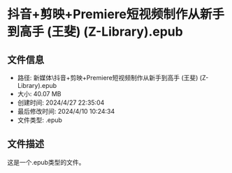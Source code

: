 ﻿# 抖音+剪映+Premiere短视频制作从新手到高手 (王斐) (Z-Library).epub

## 文件信息
- 路径: 新媒体\抖音+剪映+Premiere短视频制作从新手到高手 (王斐) (Z-Library).epub
- 大小: 40.07 MB
- 创建时间: 2024/4/27 22:35:04
- 最后修改时间: 2024/4/10 10:24:34
- 文件类型: .epub

## 文件描述
这是一个.epub类型的文件。

